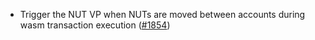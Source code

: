 - Trigger the NUT VP when NUTs are moved between accounts during wasm
  transaction execution ([\#1854](https://github.com/anoma/namada/pull/1854))